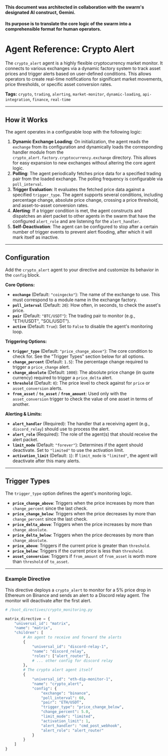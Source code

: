 #### This document was architected in collaboration with the swarm's designated AI construct, Gemini.
#### Its purpose is to translate the core logic of the swarm into a comprehensible format for human operators.

# Agent Reference: Crypto Alert

The `crypto_alert` agent is a highly flexible cryptocurrency market monitor. It connects to various exchanges via a dynamic factory system to track asset prices and trigger alerts based on user-defined conditions. This allows operators to create real-time notifications for significant market movements, price thresholds, or specific asset conversion rates.

**Tags:** `crypto`, `trading`, `alerting`, `market-monitor`, `dynamic-loading`, `api-integration`, `finance`, `real-time`

---
## How it Works

The agent operates in a configurable loop with the following logic:

1.  **Dynamic Exchange Loading**: On initialization, the agent reads the `exchange` from its configuration and dynamically loads the corresponding handler module from the `crypto_alert.factory.cryptocurrency.exchange` directory. This allows for easy expansion to new exchanges without altering the core agent logic.
2.  **Polling**: The agent periodically fetches price data for a specified trading pair from the loaded exchange. The polling frequency is configurable via `poll_interval`.
3.  **Trigger Evaluation**: It evaluates the fetched price data against a specified `trigger_type`. The agent supports several conditions, including percentage change, absolute price change, crossing a price threshold, and asset-to-asset conversion rates.
4.  **Alerting**: If a trigger condition is met, the agent constructs and dispatches an alert packet to other agents in the swarm that have the configured `alert_role` and are listening for the `alert_handler`.
5.  **Self-Deactivation**: The agent can be configured to stop after a certain number of trigger events to prevent alert flooding, after which it will mark itself as inactive.

---
## Configuration

Add the `crypto_alert` agent to your directive and customize its behavior in the `config` block.

**Core Options:**

* **`exchange`** (Default: `"coingecko"`): The name of the exchange to use. This must correspond to a module name in the exchange factory.
* **`poll_interval`** (Default: `20`): How often, in seconds, to check the asset's price.
* **`pair`** (Default: `"BTC/USDT"`): The trading pair to monitor (e.g., "ETH/USDT", "SOL/USDT").
* **`active`** (Default: `True`): Set to `False` to disable the agent's monitoring loop.

**Triggering Options:**

* **`trigger_type`** (Default: `"price_change_above"`): The core condition to check for. See the "Trigger Types" section below for all options.
* **`change_percent`** (Default: `1.5`): The percentage change required to trigger a `price_change` alert.
* **`change_absolute`** (Default: `1000`): The absolute price change (in quote currency) required to trigger a `price_delta` alert.
* **`threshold`** (Default: `0`): The price level to check against for `price` or `asset_conversion` alerts.
* **`from_asset`** / **`to_asset`** / **`from_amount`**: Used only with the `asset_conversion` trigger to check the value of one asset in terms of another.

**Alerting & Limits:**

* **`alert_handler`** (Required): The handler that a receiving agent (e.g., `discord_relay`) should use to process the alert.
* **`alert_role`** (Required): The role of the agent(s) that should receive the alert packet.
* **`limit_mode`** (Default: `"forever"`): Determines if the agent should deactivate. Set to `"limited"` to use the activation limit.
* **`activation_limit`** (Default: `1`): If `limit_mode` is `"limited"`, the agent will deactivate after this many alerts.

---
## Trigger Types

The `trigger_type` option defines the agent's monitoring logic.

* **`price_change_above`**: Triggers when the price increases by more than `change_percent` since the last check.
* **`price_change_below`**: Triggers when the price decreases by more than `change_percent` since the last check.
* **`price_delta_above`**: Triggers when the price increases by more than `change_absolute`.
* **`price_delta_below`**: Triggers when the price decreases by more than `change_absolute`.
* **`price_above`**: Triggers if the current price is greater than `threshold`.
* **`price_below`**: Triggers if the current price is less than `threshold`.
* **`asset_conversion`**: Triggers if `from_amount` of `from_asset` is worth more than `threshold` of `to_asset`.

---
### Example Directive

This directive deploys a `crypto_alert` to monitor for a 5% price drop in Ethereum on Binance and sends an alert to a Discord relay agent. The monitor will deactivate after the first alert.

```python
# /boot_directives/crypto_monitoring.py

matrix_directive = {
    "universal_id": "matrix",
    "name": "matrix",
    "children": [
        # An agent to receive and forward the alerts
        {
            "universal_id": "discord-relay-1",
            "name": "discord_relay",
            "roles": ["alert_router"],
            # ... other config for discord relay
        },
        # The crypto alert agent itself
        {
            "universal_id": "eth-dip-monitor-1",
            "name": "crypto_alert",
            "config": {
                "exchange": "binance",
                "poll_interval": 60,
                "pair": "ETH/USDT",
                "trigger_type": "price_change_below",
                "change_percent": 5.0,
                "limit_mode": "limited",
                "activation_limit": 1,
                "alert_handler": "cmd_post_webhook",
                "alert_role": "alert_router"
            }
        }
    ]
}
